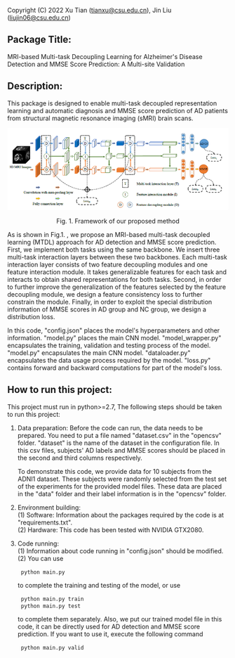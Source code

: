 Copyright (C) 2022 Xu Tian (tianxu@csu.edu.cn), Jin Liu (liujin06@csu.edu.cn)

## Package Title: 
MRI-based Multi-task Decoupling Learning for Alzheimer's Disease Detection and MMSE Score Prediction: A Multi-site Validation

## Description:   
This package is designed to enable multi-task decoupled representation learning and automatic diagnosis and MMSE score prediction of AD patients from structural magnetic resonance imaging (sMRI) brain scans.

![Framework of our proposed method](image/framework.png)
<p align="center">Fig. 1. Framework of our proposed method</p>

As is shown in Fig.1. , we propose an MRI-based multi-task decoupled learning (MTDL) approach for AD detection and MMSE score prediction. First, we implement both tasks using the same backbone. We insert three multi-task interaction layers between these two backbones. Each multi-task interaction layer consists of two feature decoupling modules and one feature interaction module. It takes generalizable features for each task and interacts to obtain shared representations for both tasks. Second, in order to further improve the generalization of the features selected by the feature decoupling module, we design a feature consistency loss to further constrain the module. Finally, in order to exploit the special distribution information of MMSE scores in AD group and NC group, we design a distribution loss.

In this code, "config.json" places the model's hyperparameters and other information. "model.py" places the main CNN model. "model_wrapper.py" encapsulates the training, validation and testing process of the model. "model.py" encapsulates the main CNN model. "dataloader.py" encapsulates the data usage process required by the model. "loss.py" contains forward and backward computations for part of the model's loss.

## How to run this project:
This project must run in python>=2.7, The following steps should be taken to run this project:

1. Data preparation: Before the code can run, the data needs to be prepared. You need to put a file named "dataset.csv" in the "opencsv" folder. "dataset" is the name of the dataset in the configuration file. In this csv files, subjects' AD labels and MMSE scores should be placed in the second and third columns respectively.

   To demonstrate this code, we provide data for 10 subjects from the ADNI1 dataset. These subjects were randomly selected from the test set of the experiments for the provided model files. These data are placed in the "data" folder and their label information is in the "opencsv" folder.

2. Environment building:  
    (1) Software: Information about the packages required by the code is at "requirements.txt".   
    (2) Hardware: This code has been tested with NVIDIA GTX2080.
   
3. Code running:    
    (1) Information about code running in "config.json" should be modified.   
    (2) You can use         
    
        python main.py   
      
   to complete the training and testing of the model, or use  

        python main.py train     
        python main.py test
      
   to complete them separately. 
   Also, we put our trained model file in this code, it can be directly used for AD detection and MMSE score prediction. If you want to use it, execute the following command

        python main.py valid
